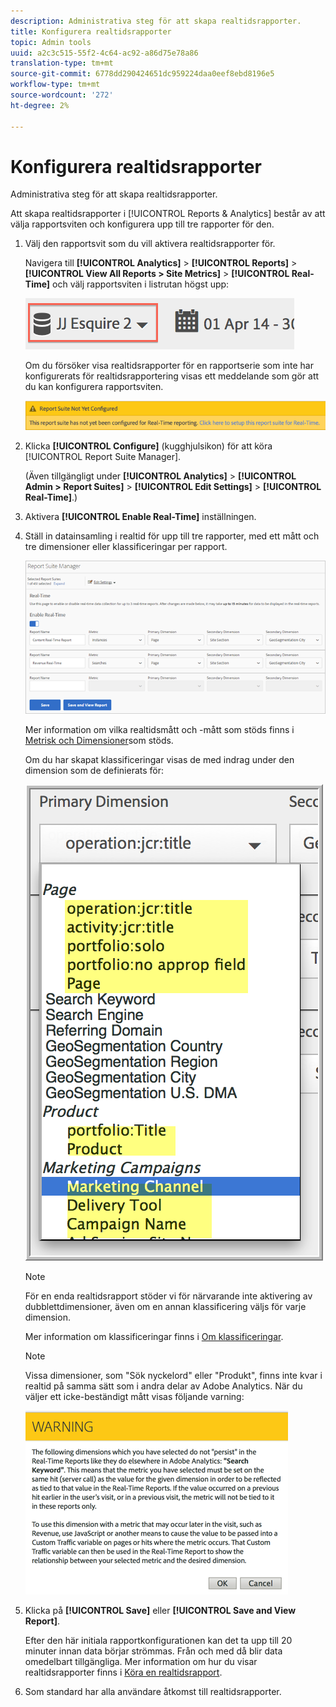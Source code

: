 ```yaml
---
description: Administrativa steg för att skapa realtidsrapporter.
title: Konfigurera realtidsrapporter
topic: Admin tools
uuid: a2c3c515-55f2-4c64-ac92-a86d75e78a86
translation-type: tm+mt
source-git-commit: 6778dd290424651dc959224daa0eef8ebd8196e5
workflow-type: tm+mt
source-wordcount: '272'
ht-degree: 2%

---
```



# Konfigurera realtidsrapporter

Administrativa steg för att skapa realtidsrapporter.

Att skapa realtidsrapporter i [!UICONTROL Reports & Analytics] består av att välja rapportsviten och konfigurera upp till tre rapporter för den.

1. Välj den rapportsvit som du vill aktivera realtidsrapporter för.

   Navigera till **[!UICONTROL Analytics]** > **[!UICONTROL Reports]** > **[!UICONTROL View All Reports > Site Metrics]** > **[!UICONTROL Real-Time]** och välj rapportsviten i listrutan högst upp:

   ![](assets/report_suite_selector.png)

   Om du försöker visa realtidsrapporter för en rapportserie som inte har konfigurerats för realtidsrapportering visas ett meddelande som gör att du kan konfigurera rapportsviten.

   ![](assets/rep_suite_not_set_up.png)

1. Klicka **[!UICONTROL Configure]** (kugghjulsikon) för att köra [!UICONTROL Report Suite Manager].

   (Även tillgängligt under **[!UICONTROL Analytics]** > **[!UICONTROL Admin > Report Suites]** > **[!UICONTROL Edit Settings]** > **[!UICONTROL Real-Time]**.)

1. Aktivera **[!UICONTROL Enable Real-Time]** inställningen.
1. Ställ in datainsamling i realtid för upp till tre rapporter, med ett mått och tre dimensioner eller klassificeringar per rapport.

   ![](assets/real_time_admin.png)

   Mer information om vilka realtidsmått och -mått som stöds finns i [Metrisk och Dimensioner](/help/components/c-real-time-reporting/realtime-metrics.md)som stöds.

   Om du har skapat klassificeringar visas de med indrag under den dimension som de definierats för:

   ![](assets/classifications.png)

   >[!NOTE]
   >
   >För en enda realtidsrapport stöder vi för närvarande inte aktivering av dubblettdimensioner, även om en annan klassificering väljs för varje dimension.

   Mer information om klassificeringar finns i [Om klassificeringar](/help/components/classifications/c-classifications.md).

   >[!NOTE]
   >
   >Vissa dimensioner, som &quot;Sök nyckelord&quot; eller &quot;Produkt&quot;, finns inte kvar i realtid på samma sätt som i andra delar av Adobe Analytics. När du väljer ett icke-beständigt mått visas följande varning:

   ![](assets/warning_dimensions.png)

1. Klicka på **[!UICONTROL Save]** eller **[!UICONTROL Save and View Report]**.

   Efter den här initiala rapportkonfigurationen kan det ta upp till 20 minuter innan data börjar strömmas. Från och med då blir data omedelbart tillgängliga. Mer information om hur du visar realtidsrapporter finns i [Köra en realtidsrapport](https://docs.adobe.com/content/help/en/analytics/analyze/reports-analytics/t-running-report-types.html).

1. Som standard har alla användare åtkomst till realtidsrapporter.
